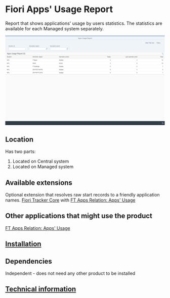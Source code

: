 # Fiori Apps' Usage Report

Report that shows applications' usage by users statistics. The statistics are available for each Managed system separately.

[![](res/fa.png)](res/fa.png)

## Location
Has two parts:
1. Located on Central system
2. Located on Managed system

## Available extensions
Optional extension that resolves raw start records to a friendly application names.
[Fiori Tracker Core](../../core/SPS02/main.md) with [FT Apps Relation: Apps' Usage](../../ft-apps-rel-appsusage/FPS01/main.md)

## Other applications that might use the product
[FT Apps Relation: Apps' Usage](../../ft-apps-rel-appsusage/FPS01/main.md) 

## [Installation](inst.md)

## Dependencies
Independent - does not need any other product to be installed

## [Technical information](tech.md)